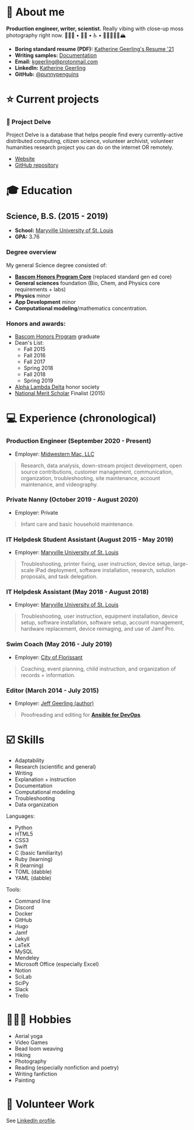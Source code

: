 # 💁 About me

**Production engineer, writer, scientist.** Really vibing with close-up moss photography right now.
👩🏻‍🔬 • 🏳️‍🌈 • ♿️ • 🥾✌🏻🤙🏻🏔
* **Boring standard resume (PDF):** [Katherine Geerling's Resume '21](https://github.com/punnypenguins/punnypenguins.github.io/blob/main/assets/Geerling_2021_Resume.pdf)
* **Writing samples:** [Documentation](https://github.com/punnypenguins/writing-samples/tree/main/Documentation)
* **Email:** [kgeerling@protonmail.com](kgeerling@protonmail.com)
* **LinkedIn:** [Katherine Geerling](https://www.linkedin.com/in/katherine-geerling-774929111/)
* **GitHub:** [@punnypenguins](https://github.com/punnypenguins)

# ⭐ Current projects

### 🧬 Project Delve

Project Delve is a database that helps people find every currently-active distributed computing, citizen science, volunteer archivist, volunteer humanities research project you can do on the internet OR remotely.
* [Website](https://projectdelve.com/)
* [GitHub repository](https://github.com/punnypenguins/projectdelve)

# 🎓 Education

## Science, B.S. (2015 - 2019)
* **School:** [Maryville University of St. Louis](https://www.maryville.edu/)
* **GPA:** 3.76

### Degree overview
My general Science degree consisted of:
* [**Bascom Honors Program Core**](https://www.maryville.edu/bascom/wp-content/uploads/sites/23/2020/07/Bascom-Program-Planner-FA19.pdf) (replaced standard gen ed core)
* **General sciences** foundation (Bio, Chem, and Physics core requirements + labs)
* **Physics** minor
* **App Development** minor
* **Computational modeling**/mathematics concentration.

### Honors and awards:
* [Bascom Honors Program](https://www.maryville.edu/bascom/) graduate
* Dean's List:
  * Fall 2015
  * Fall 2016
  * Fall 2017
  * Spring 2018
  * Fall 2018
  * Spring 2019
* [Alpha Lambda Delta](https://www.nationalald.org/) honor society
* [National Merit Scholar](https://www.nationalmerit.org/s/1758/interior.aspx?sid=1758&gid=2&pgid=424) Finalist (2015)

# 💻 Experience (chronological)

### Production Engineer (September 2020 - Present)
* Employer: [Midwestern Mac, LLC](https://www.midwesternmac.com/)
> Research, data analysis, down-stream project development, open source contributions, customer management, communication, organization, troubleshooting, site maintenance, account maintenance, and videography.

### Private Nanny (October 2019 - August 2020)
* Employer: Private

> Infant care and basic household maintenance.

### IT Helpdesk Student Assistant (August 2015 - May 2019)
* Employer: [Maryville University of St. Louis](https://www.maryville.edu/)

> Troubleshooting, printer fixing, user instruction, device setup, large-scale iPad deployment, software installation, research, solution proposals, and task delegation.

### IT Helpdesk Assistant (May 2018 - August 2018)
* Employer: [Maryville University of St. Louis](https://www.maryville.edu/)

> Troubleshooting, user instruction, equipment installation, device setup, software installation, software setup, account management, hardware replacement, device reimaging, and use of Jamf Pro.  

### Swim Coach (May 2016 - July 2019)
* Employer: [City of Florissant](https://www.florissantmo.com/)

> Coaching, event planning, child instruction, and organization of records + information.

### Editor (March 2014 - July 2015)
* Employer: [Jeff Geerling (author)](https://www.jeffgeerling.com/)

> Proofreading and editing for [**Ansible for DevOps**](https://www.ansiblefordevops.com/).

# ☑️ Skills
* Adaptability
* Research (scientific and general)
* Writing
* Explanation + instruction
* Documentation
* Computational modeling
* Troubleshooting
* Data organization

Languages:
* Python
* HTML5
* CSS3
* Swift
* C (basic familiarity)
* Ruby (learning)
* R (learning)
* TOML (dabble)
* YAML (dabble)

Tools:
* Command line
* Discord
* Docker
* GitHub
* Hugo
* Jamf
* Jekyll
* LaTeX
* MySQL
* Mendeley
* Microsoft Office (especially Excel)
* Notion
* SciLab
* SciPy
* Slack
* Trello

# 🤸🏻‍♀️ Hobbies
* Aerial yoga
* Video Games
* Bead loom weaving
* Hiking
* Photography
* Reading (especially nonfiction and poetry)
* Writing fanfiction
* Painting

# 🤝 Volunteer Work
See [LinkedIn profile](https://www.linkedin.com/in/katherine-geerling-774929111/).
